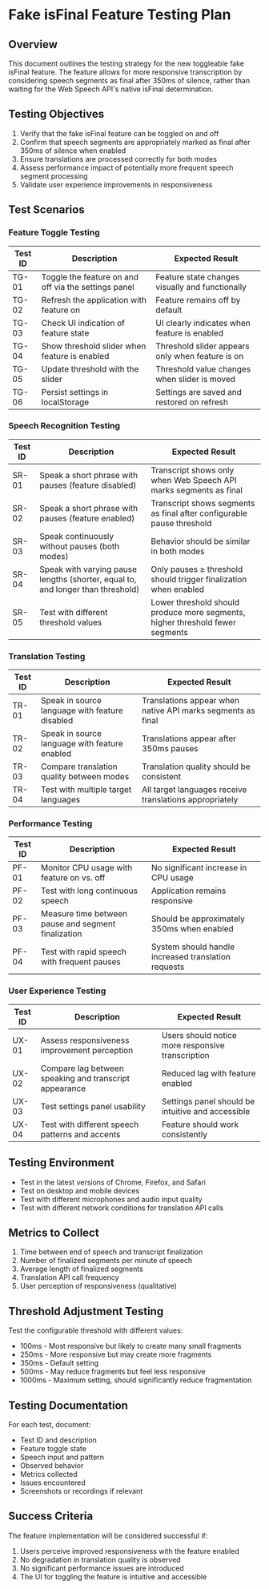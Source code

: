 # Fake isFinal Feature Testing Plan

## Overview
This document outlines the testing strategy for the new toggleable fake isFinal feature. The feature allows for more responsive transcription by considering speech segments as final after 350ms of silence, rather than waiting for the Web Speech API's native isFinal determination.

## Testing Objectives
1. Verify that the fake isFinal feature can be toggled on and off
2. Confirm that speech segments are appropriately marked as final after 350ms of silence when enabled
3. Ensure translations are processed correctly for both modes
4. Assess performance impact of potentially more frequent speech segment processing
5. Validate user experience improvements in responsiveness

## Test Scenarios

### Feature Toggle Testing
| Test ID | Description | Expected Result |
|---------|-------------|-----------------|
| TG-01 | Toggle the feature on and off via the settings panel | Feature state changes visually and functionally |
| TG-02 | Refresh the application with feature on | Feature remains off by default |
| TG-03 | Check UI indication of feature state | UI clearly indicates when feature is enabled |
| TG-04 | Show threshold slider when feature is enabled | Threshold slider appears only when feature is on |
| TG-05 | Update threshold with the slider | Threshold value changes when slider is moved |
| TG-06 | Persist settings in localStorage | Settings are saved and restored on refresh |

### Speech Recognition Testing
| Test ID | Description | Expected Result |
|---------|-------------|-----------------|
| SR-01 | Speak a short phrase with pauses (feature disabled) | Transcript shows only when Web Speech API marks segments as final |
| SR-02 | Speak a short phrase with pauses (feature enabled) | Transcript shows segments as final after configurable pause threshold |
| SR-03 | Speak continuously without pauses (both modes) | Behavior should be similar in both modes |
| SR-04 | Speak with varying pause lengths (shorter, equal to, and longer than threshold) | Only pauses ≥ threshold should trigger finalization when enabled |
| SR-05 | Test with different threshold values | Lower threshold should produce more segments, higher threshold fewer segments |

### Translation Testing
| Test ID | Description | Expected Result |
|---------|-------------|-----------------|
| TR-01 | Speak in source language with feature disabled | Translations appear when native API marks segments as final |
| TR-02 | Speak in source language with feature enabled | Translations appear after 350ms pauses |
| TR-03 | Compare translation quality between modes | Translation quality should be consistent |
| TR-04 | Test with multiple target languages | All target languages receive translations appropriately |

### Performance Testing
| Test ID | Description | Expected Result |
|---------|-------------|-----------------|
| PF-01 | Monitor CPU usage with feature on vs. off | No significant increase in CPU usage |
| PF-02 | Test with long continuous speech | Application remains responsive |
| PF-03 | Measure time between pause and segment finalization | Should be approximately 350ms when enabled |
| PF-04 | Test with rapid speech with frequent pauses | System should handle increased translation requests |

### User Experience Testing
| Test ID | Description | Expected Result |
|---------|-------------|-----------------|
| UX-01 | Assess responsiveness improvement perception | Users should notice more responsive transcription |
| UX-02 | Compare lag between speaking and transcript appearance | Reduced lag with feature enabled |
| UX-03 | Test settings panel usability | Settings panel should be intuitive and accessible |
| UX-04 | Test with different speech patterns and accents | Feature should work consistently |

## Testing Environment
- Test in the latest versions of Chrome, Firefox, and Safari
- Test on desktop and mobile devices
- Test with different microphones and audio input quality
- Test with different network conditions for translation API calls

## Metrics to Collect
1. Time between end of speech and transcript finalization
2. Number of finalized segments per minute of speech
3. Average length of finalized segments
4. Translation API call frequency
5. User perception of responsiveness (qualitative)

## Threshold Adjustment Testing
Test the configurable threshold with different values:
- 100ms - Most responsive but likely to create many small fragments
- 250ms - More responsive but may create more fragments
- 350ms - Default setting
- 500ms - May reduce fragments but feel less responsive
- 1000ms - Maximum setting, should significantly reduce fragmentation

## Testing Documentation
For each test, document:
- Test ID and description
- Feature toggle state
- Speech input and pattern
- Observed behavior
- Metrics collected
- Issues encountered
- Screenshots or recordings if relevant

## Success Criteria
The feature implementation will be considered successful if:
1. Users perceive improved responsiveness with the feature enabled
2. No degradation in translation quality is observed
3. No significant performance issues are introduced
4. The UI for toggling the feature is intuitive and accessible 
